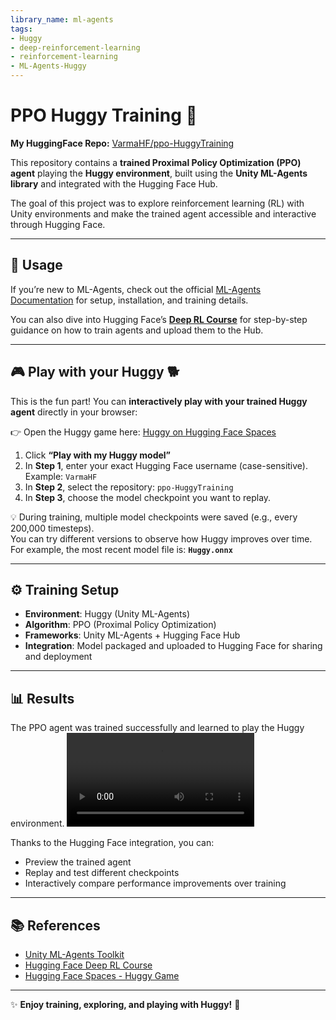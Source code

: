 ```yaml
---
library_name: ml-agents
tags:
- Huggy
- deep-reinforcement-learning
- reinforcement-learning
- ML-Agents-Huggy
---
```

# PPO Huggy Training 🐻  

**My HuggingFace Repo:** [VarmaHF/ppo-HuggyTraining](https://huggingface.co/VarmaHF/ppo-HuggyTraining)  

This repository contains a **trained Proximal Policy Optimization (PPO) agent** playing the **Huggy environment**, built using the **Unity ML-Agents library** and integrated with the Hugging Face Hub.  

The goal of this project was to explore reinforcement learning (RL) with Unity environments and make the trained agent accessible and interactive through Hugging Face.  

---

## 🚀 Usage  

If you’re new to ML-Agents, check out the official [ML-Agents Documentation](https://unity-technologies.github.io/ml-agents/ML-Agents-Toolkit-Documentation/) for setup, installation, and training details.  

You can also dive into Hugging Face’s **[Deep RL Course](https://huggingface.co/learn/deep-rl-course/)** for step-by-step guidance on how to train agents and upload them to the Hub.  

---

## 🎮 Play with your Huggy 🐕  

This is the fun part! You can **interactively play with your trained Huggy agent** directly in your browser:  

👉 Open the Huggy game here: [Huggy on Hugging Face Spaces](https://huggingface.co/spaces/ThomasSimonini/Huggy)  

1. Click **“Play with my Huggy model”**  
2. In **Step 1**, enter your exact Hugging Face username (case-sensitive). Example: `VarmaHF`  
3. In **Step 2**, select the repository: `ppo-HuggyTraining`  
4. In **Step 3**, choose the model checkpoint you want to replay.  

💡 During training, multiple model checkpoints were saved (e.g., every 200,000 timesteps).  
You can try different versions to observe how Huggy improves over time.  
For example, the most recent model file is: **`Huggy.onnx`**  

---

## ⚙️ Training Setup  

- **Environment**: Huggy (Unity ML-Agents)  
- **Algorithm**: PPO (Proximal Policy Optimization)  
- **Frameworks**: Unity ML-Agents + Hugging Face Hub  
- **Integration**: Model packaged and uploaded to Hugging Face for sharing and deployment  

---

## 📊 Results  

The PPO agent was trained successfully and learned to play the Huggy environment. 
![Huggy Training Replay](https://huggingface.co/VarmaHF/ppo-HuggyTraining/raw/main/replay.mp4)

Thanks to the Hugging Face integration, you can:  
- Preview the trained agent  
- Replay and test different checkpoints  
- Interactively compare performance improvements over training  

---

## 📚 References  

- [Unity ML-Agents Toolkit](https://github.com/Unity-Technologies/ml-agents)  
- [Hugging Face Deep RL Course](https://huggingface.co/learn/deep-rl-course/)  
- [Hugging Face Spaces - Huggy Game](https://huggingface.co/spaces/ThomasSimonini/Huggy)

---

✨ **Enjoy training, exploring, and playing with Huggy!** 🐻

